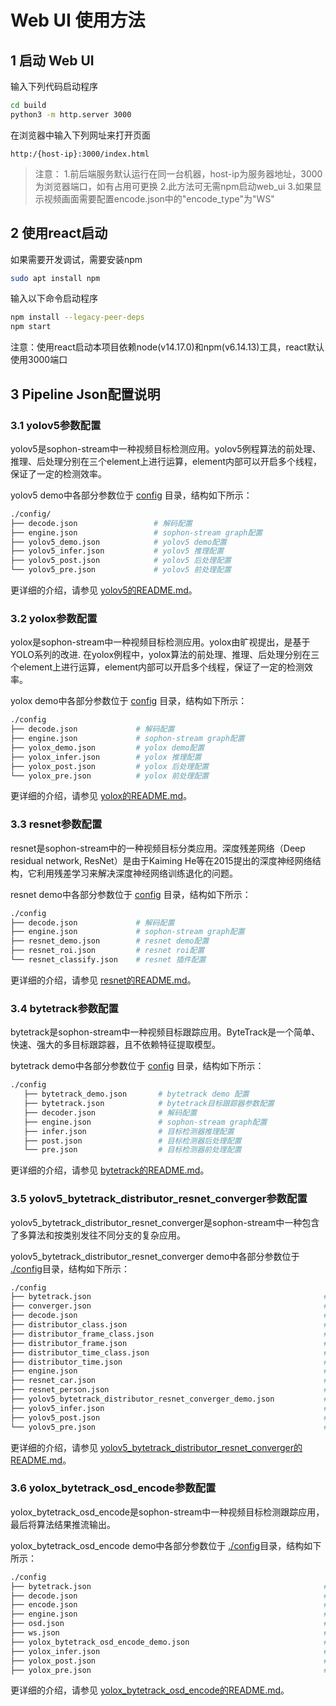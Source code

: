 # Web UI 使用方法

## 1 启动 Web UI
输入下列代码启动程序
```bash
cd build
python3 -m http.server 3000
```

在浏览器中输入下列网址来打开页面
```
http:/{host-ip}:3000/index.html
```

>注意：
>1.前后端服务默认运行在同一台机器，host-ip为服务器地址，3000为浏览器端口，如有占用可更换
>2.此方法可无需npm启动web_ui
>3.如果显示视频画面需要配置encode.json中的"encode_type"为"WS"

## 2 使用react启动
如果需要开发调试，需要安装npm
```bash
sudo apt install npm
```

输入以下命令启动程序
```bash
npm install --legacy-peer-deps
npm start
```

注意：使用react启动本项目依赖node(v14.17.0)和npm(v6.14.13)工具，react默认使用3000端口

## 3 Pipeline Json配置说明
### 3.1 yolov5参数配置

yolov5是sophon-stream中一种视频目标检测应用。yolov5例程算法的前处理、推理、后处理分别在三个element上进行运算，element内部可以开启多个线程，保证了一定的检测效率。

yolov5 demo中各部分参数位于 [config](../../../samples/yolo5/config/) 目录，结构如下所示：

```bash
./config/
├── decode.json                 # 解码配置
├── engine.json                 # sophon-stream graph配置
├── yolov5_demo.json            # yolov5 demo配置
├── yolov5_infer.json           # yolov5 推理配置
├── yolov5_post.json            # yolov5 后处理配置
└── yolov5_pre.json             # yolov5 前处理配置
```
更详细的介绍，请参见 [yolov5的README.md](../../../samples/yolov5/README.md)。

### 3.2 yolox参数配置
yolox是sophon-stream中一种视频目标检测应用。yolox由旷视提出，是基于YOLO系列的改进.
在yolox例程中，yolox算法的前处理、推理、后处理分别在三个element上进行运算，element内部可以开启多个线程，保证了一定的检测效率。

yolox demo中各部分参数位于 [config](../../../samples/yolox/config/) 目录，结构如下所示：

```bash
./config
├── decode.json             # 解码配置
├── engine.json             # sophon-stream graph配置
├── yolox_demo.json         # yolox demo配置
├── yolox_infer.json        # yolox 推理配置
├── yolox_post.json         # yolox 后处理配置
└── yolox_pre.json          # yolox 前处理配置
```

更详细的介绍，请参见 [yolox的README.md](../../../samples/yolox/README.md)。

### 3.3 resnet参数配置
resnet是sophon-stream中的一种视频目标分类应用。深度残差网络（Deep residual network, ResNet）是由于Kaiming He等在2015提出的深度神经网络结构，它利用残差学习来解决深度神经网络训练退化的问题。

resnet demo中各部分参数位于 [config](../../../samples/resnet/config/) 目录，结构如下所示：

```bash
./config
├── decode.json             # 解码配置
├── engine.json             # sophon-stream graph配置
├── resnet_demo.json        # resnet demo配置
├── resnet_roi.json         # resnet roi配置
└── resnet_classify.json    # resnet 插件配置
```

更详细的介绍，请参见 [resnet的README.md](../../../samples/resnet/README.md)。

### 3.4 bytetrack参数配置
bytetrack是sophon-stream中一种视频目标跟踪应用。ByteTrack是一个简单、快速、强大的多目标跟踪器，且不依赖特征提取模型。

bytetrack demo中各部分参数位于 [config](../../../samples/bytetrack/config/) 目录，结构如下所示：

```bash
./config
   ├── bytetrack_demo.json       # bytetrack demo 配置
   ├── bytetrack.json            # bytetrack目标跟踪器参数配置
   ├── decoder.json              # 解码配置
   ├── engine.json               # sophon-stream graph配置
   ├── infer.json                # 目标检测器推理配置
   ├── post.json                 # 目标检测器后处理配置
   └── pre.json                  # 目标检测器前处理配置
```

更详细的介绍，请参见 [bytetrack的README.md](../../../samples/bytetrack/README.md)。

### 3.5 yolov5_bytetrack_distributor_resnet_converger参数配置
yolov5_bytetrack_distributor_resnet_converger是sophon-stream中一种包含了多算法和按类别发往不同分支的复杂应用。

yolov5_bytetrack_distributor_resnet_converger demo中各部分参数位于 [./config](../../../samples/yolov5_bytetrack_distributor_resnet_converger/config/)目录，结构如下所示：

```bash
./config
├── bytetrack.json                                                    # bytetrack跟踪算法配置
├── converger.json                                                    # 汇聚element配置
├── decode.json                                                       # 解码配置
├── distributor_class.json                                            # 每帧按类别分发
├── distributor_frame_class.json                                      # 跳帧按类别分发
├── distributor_frame.json                                            # 跳帧分发full frame
├── distributor_time_class.json                                       # 间隔时间按类别分发（默认）
├── distributor_time.json                                             # 间隔时间分发full frame
├── engine.json                                                       # graph配置
├── resnet_car.json                                                   # resnet 车辆颜色分类
├── resnet_person.json                                                # resnet 行人性别分类
├── yolov5_bytetrack_distributor_resnet_converger_demo.json           # demo配置
├── yolov5_infer.json                                                 # yolov5 推理配置
├── yolov5_post.json                                                  # yolov5 后处理配置
└── yolov5_pre.json                                                   # yolov5 前处理配置
```

更详细的介绍，请参见 [yolov5_bytetrack_distributor_resnet_converger的README.md](../../../samples/yolov5_bytetrack_distributor_resnet_converger/README.md)。

### 3.6 yolox_bytetrack_osd_encode参数配置
yolox_bytetrack_osd_encode是sophon-stream中一种视频目标检测跟踪应用，最后将算法结果推流输出。

yolox_bytetrack_osd_encode demo中各部分参数位于 [./config](../../../samples/yolox_bytetrack_osd_encode/config/)目录，结构如下所示：

```bash
./config
├── bytetrack.json                                                    # bytetrack跟踪算法配置
├── decode.json                                                       # 解码配置
├── encode.json                                                       # 编码配置
├── engine.json                                                       # graph配置
├── osd.json                                                          # 对具体某个element的配置细节
├── ws.json                                                           # websocket配置
├── yolox_bytetrack_osd_encode_demo.json                              # demo配置
├── yolox_infer.json                                                  # yolox 推理配置
├── yolox_post.json                                                   # yolox 后处理配置
├── yolox_pre.json                                                    # yolox 前处理配置
```

更详细的介绍，请参见 [yolox_bytetrack_osd_encode的README.md](../../../samples/yolox_bytetrack_osd_encode/README.md)。

